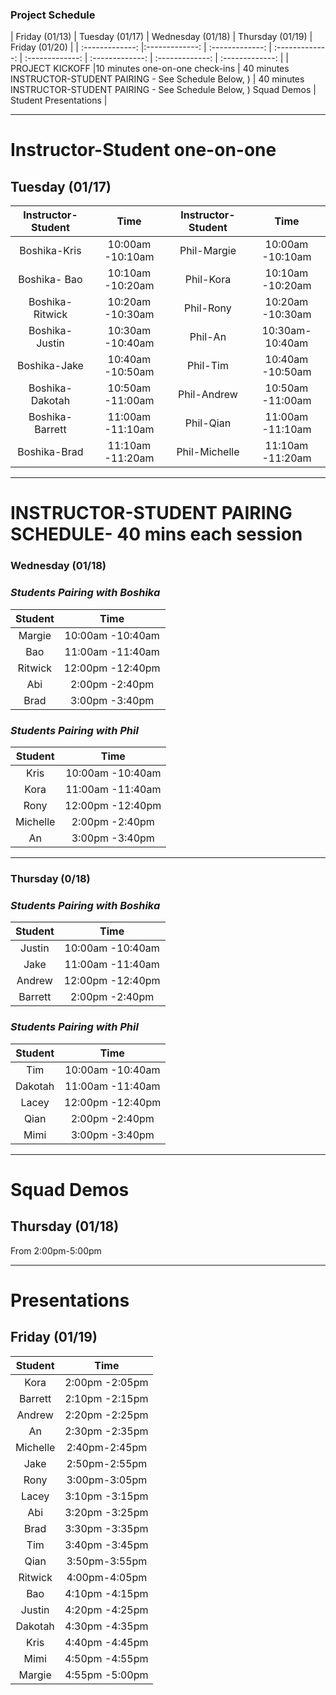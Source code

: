 ### **Project Schedule**

| Friday (01/13)         | Tuesday (01/17)         | Wednesday (01/18)                 | Thursday (01/19)         | Friday (01/20) | 
| :-------------: |:-------------:   | :-------------:     | :-------------:   | :-------------: | :-------------: | :-------------: |  :-------------: |
| PROJECT KICKOFF |10 minutes one-on-one check-ins | 40 minutes INSTRUCTOR-STUDENT PAIRING - See Schedule Below, )  | 40 minutes INSTRUCTOR-STUDENT PAIRING - See Schedule Below, ) Squad Demos | Student Presentations  |  

---

# **Instructor-Student one-on-one**
## **Tuesday (01/17)**            
| Instructor-Student | Time | Instructor-Student | Time |  
|:-------------: | :-------------: |:-------------: |:-------------: |
| Boshika-Kris | 10:00am -10:10am | Phil-Margie | 10:00am -10:10am |  
| Boshika- Bao | 10:10am -10:20am | Phil-Kora | 10:10am -10:20am |
| Boshika-Ritwick | 10:20am -10:30am | Phil-Rony | 10:20am -10:30am |
| Boshika-Justin | 10:30am -10:40am | Phil-An | 10:30am-10:40am  |
| Boshika-Jake | 10:40am -10:50am | Phil-Tim | 10:40am -10:50am |  
| Boshika-Dakotah | 10:50am -11:00am | Phil-Andrew | 10:50am -11:00am |
| Boshika-Barrett | 11:00am -11:10am  | Phil-Qian | 11:00am -11:10am |
| Boshika-Brad | 11:10am -11:20am | Phil-Michelle | 11:10am -11:20am |

  
---

# **INSTRUCTOR-STUDENT PAIRING SCHEDULE- 40 mins each session**
### **Wednesday (01/18)**
### *Students Pairing with Boshika* 
| Student | Time |  
|:-------------:   | :-------------: | 
| Margie | 10:00am -10:40am |   
| Bao | 11:00am -11:40am |
| Ritwick | 12:00pm -12:40pm |
| Abi | 2:00pm -2:40pm |
| Brad | 3:00pm -3:40pm |

### *Students Pairing with Phil*
| Student | Time |  
|:-------------:   | :-------------: | 
| Kris | 10:00am -10:40am |
| Kora | 11:00am -11:40am |
| Rony | 12:00pm -12:40pm |
| Michelle | 2:00pm -2:40pm |
| An | 3:00pm -3:40pm |
---

### **Thursday (0/18)**
### *Students Pairing with Boshika* 
| Student | Time |  
|:-------------:   | :-------------: | 
| Justin | 10:00am -10:40am |   
| Jake | 11:00am -11:40am |
| Andrew | 12:00pm -12:40pm |
| Barrett | 2:00pm -2:40pm |

### *Students Pairing with Phil* 
| Student | Time |  
|:-------------:   | :-------------: | 
| Tim | 10:00am -10:40am |
| Dakotah | 11:00am -11:40am |
| Lacey | 12:00pm -12:40pm |
| Qian | 2:00pm -2:40pm |
| Mimi | 3:00pm -3:40pm |

---
# **Squad Demos**
## **Thursday (01/18)**
From 2:00pm-5:00pm

---

# **Presentations**
## **Friday (01/19)**
| Student | Time |  
|:-------------:   | :-------------: | 
| Kora | 2:00pm -2:05pm |   
| Barrett | 2:10pm -2:15pm |
| Andrew | 2:20pm -2:25pm |
| An | 2:30pm -2:35pm |
| Michelle | 2:40pm-2:45pm |
| Jake | 2:50pm-2:55pm |   
| Rony | 3:00pm-3:05pm |
| Lacey | 3:10pm -3:15pm |
| Abi | 3:20pm -3:25pm |
| Brad | 3:30pm -3:35pm |
| Tim | 3:40pm -3:45pm |
| Qian | 3:50pm-3:55pm |
| Ritwick | 4:00pm-4:05pm |   
| Bao | 4:10pm -4:15pm |
| Justin | 4:20pm -4:25pm |
| Dakotah | 4:30pm -4:35pm |
| Kris | 4:40pm -4:45pm |
| Mimi | 4:50pm -4:55pm |
| Margie | 4:55pm -5:00pm |
